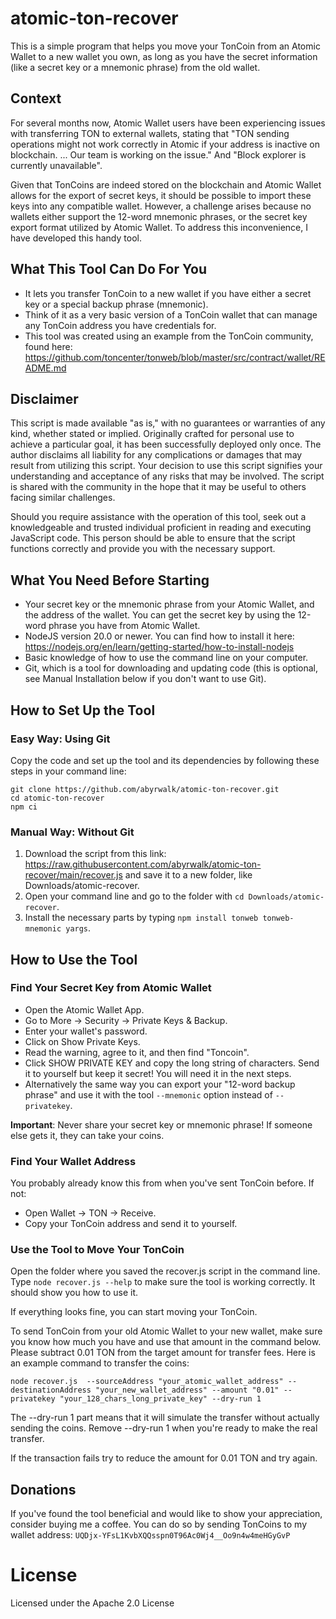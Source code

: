 # atomic-ton-recover

This is a simple program that helps you move your TonCoin from an Atomic Wallet to a new wallet you own, as long as you have the secret information (like a secret key or a mnemonic phrase) from the old wallet.

## Context
For several months now, Atomic Wallet users have been experiencing issues with transferring TON to external wallets, stating that "TON sending operations might not work correctly in Atomic if your address is inactive on blockchain. ... Our team is working on the issue." And "Block explorer is currently unavailable".

Given that TonCoins are indeed stored on the blockchain and Atomic Wallet allows for the export of secret keys, it should be possible to import these keys into any compatible wallet. However, a challenge arises because no wallets either support the 12-word mnemonic phrases, or the secret key export format utilized by Atomic Wallet. To address this inconvenience, I have developed this handy tool.

## What This Tool Can Do For You
* It lets you transfer TonCoin to a new wallet if you have either a secret key or a special backup phrase (mnemonic).
* Think of it as a very basic version of a TonCoin wallet that can manage any TonCoin address you have credentials for.
* This tool was created using an example from the TonCoin community, found here: https://github.com/toncenter/tonweb/blob/master/src/contract/wallet/README.md


## Disclaimer
This script is made available "as is," with no guarantees or warranties of any kind, whether stated or implied. Originally crafted for personal use to achieve a particular goal, it has been successfully deployed only once. The author disclaims all liability for any complications or damages that may result from utilizing this script. Your decision to use this script signifies your understanding and acceptance of any risks that may be involved. The script is shared with the community in the hope that it may be useful to others facing similar challenges.

Should you require assistance with the operation of this tool, seek out a knowledgeable and trusted individual proficient in reading and executing JavaScript code. This person should be able to ensure that the script functions correctly and provide you with the necessary support.

## What You Need Before Starting

* Your secret key or the mnemonic phrase from your Atomic Wallet, and the address of the wallet. You can get the secret key by using the 12-word phrase you have from Atomic Wallet.
* NodeJS version 20.0 or newer. You can find how to install it here: https://nodejs.org/en/learn/getting-started/how-to-install-nodejs
* Basic knowledge of how to use the command line on your computer.
* Git, which is a tool for downloading and updating code (this is optional, see Manual Installation below if you don't want to use Git).

## How to Set Up the Tool
### Easy Way: Using Git

Copy the code and set up the tool and its dependencies by following these steps in your command line:

```
git clone https://github.com/abyrwalk/atomic-ton-recover.git
cd atomic-ton-recover
npm ci
```

### Manual Way: Without Git

1. Download the script from this link: https://raw.githubusercontent.com/abyrwalk/atomic-ton-recover/main/recover.js and save it to a new folder, like Downloads/atomic-recover.
2. Open your command line and go to the folder with `cd Downloads/atomic-recover`.
3. Install the necessary parts by typing `npm install tonweb tonweb-mnemonic yargs`.

## How to Use the Tool
### Find Your Secret Key from Atomic Wallet

* Open the Atomic Wallet App.
* Go to More -> Security -> Private Keys & Backup.
* Enter your wallet's password.
* Click on Show Private Keys.
* Read the warning, agree to it, and then find "Toncoin".
* Click SHOW PRIVATE KEY and copy the long string of characters. Send it to yourself but keep it secret! You will need it in the next steps.
* Alternatively the same way you can export your "12-word backup phrase" and use it with the tool `--mnemonic` option instead of `--privatekey`.

**Important**: Never share your secret key or mnemonic phrase! If someone else gets it, they can take your coins.

### Find Your Wallet Address

You probably already know this from when you've sent TonCoin before. If not:

* Open Wallet -> TON -> Receive.
* Copy your TonCoin address and send it to yourself.

### Use the Tool to Move Your TonCoin

Open the folder where you saved the recover.js script in the command line.
Type `node recover.js --help` to make sure the tool is working correctly. It should show you how to use it.

If everything looks fine, you can start moving your TonCoin.

To send TonCoin from your old Atomic Wallet to your new wallet, make sure you know how much you have and use that amount in the command below. Please subtract 0.01 TON from the target amount for transfer fees. Here is an example command to transfer the coins:

```
node recover.js  --sourceAddress "your_atomic_wallet_address" --destinationAddress "your_new_wallet_address" --amount "0.01" --privatekey "your_128_chars_long_private_key" --dry-run 1
```

The --dry-run 1 part means that it will simulate the transfer without actually sending the coins. Remove --dry-run 1 when you're ready to make the real transfer.

If the transaction fails try to reduce the amount for 0.01 TON and try again.

## Donations
If you've found the tool beneficial and would like to show your appreciation, consider buying me a coffee. You can do so by sending TonCoins to my wallet address:
`UQDjx-YFsL1KvbXQQsspn0T96Ac0Wj4__Oo9n4w4meHGyGvP`

# License
Licensed under the Apache 2.0 License
